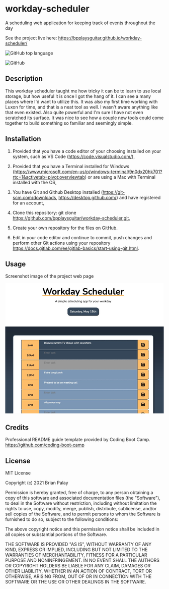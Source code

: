 # workday-scheduler

A scheduling web application for keeping track of events throughout the day

See the project live here:
https://bpplaysguitar.github.io/workday-scheduler/

![GitHub top language](https://img.shields.io/github/languages/top/bpplaysguitar/workday-scheduler?color=%23ffb3ba&logo=GitHub&logoColor=%23ffb3ba)

![GitHub](https://img.shields.io/github/license/bpplaysguitar/workday-scheduler?color=%23ffffba&logo=GitHub&logoColor=%23ffffba)

## Description
This workday scheduler taught me how tricky it can be to learn to use local storage, but how useful it is once I got the hang of it. I can see a many places where I'd want to utilize this. It was also my first time working with Luxon for time, and that is a neat tool as well. I wasn't aware anything like that even existed. Also quite powerful and I'm sure I have not even scratched its surface. It was nice to see how a couple new tools could come together to build something so familiar and seemingly simple.


## Installation

1. Provided that you have a code editor of your choosing installed on your system, such as VS Code (https://code.visualstudio.com/),

2. Provided that you have a Terminal installed for Windows (https://www.microsoft.com/en-us/p/windows-terminal/9n0dx20hk701?rtc=1&activetab=pivot:overviewtab) or are using a Mac with Terminal installed with the OS,

3. You have Git and Github Desktop installed (https://git-scm.com/downloads, https://desktop.github.com/) and have registered for an account,

4. Clone this repository:
git clone https://github.com/bpplaysguitar/workday-scheduler.git,

5. Create your own repository for the files on GitHub.

6. Edit in your code editor and continue to commit, push changes and perform other Git actions using your repository https://docs.gitlab.com/ee/gitlab-basics/start-using-git.html.

## Usage

Screenshot image of the project web page

![](assets/images/screenshot.jpg)

## Credits

Professional README guide template provided by Coding Boot Camp. https://github.com/coding-boot-camp

## License

MIT License

Copyright (c) 2021 Brian Palay

Permission is hereby granted, free of charge, to any person obtaining a copy
of this software and associated documentation files (the "Software"), to deal
in the Software without restriction, including without limitation the rights
to use, copy, modify, merge, publish, distribute, sublicense, and/or sell
copies of the Software, and to permit persons to whom the Software is
furnished to do so, subject to the following conditions:

The above copyright notice and this permission notice shall be included in all
copies or substantial portions of the Software.

THE SOFTWARE IS PROVIDED "AS IS", WITHOUT WARRANTY OF ANY KIND, EXPRESS OR
IMPLIED, INCLUDING BUT NOT LIMITED TO THE WARRANTIES OF MERCHANTABILITY,
FITNESS FOR A PARTICULAR PURPOSE AND NONINFRINGEMENT. IN NO EVENT SHALL THE
AUTHORS OR COPYRIGHT HOLDERS BE LIABLE FOR ANY CLAIM, DAMAGES OR OTHER
LIABILITY, WHETHER IN AN ACTION OF CONTRACT, TORT OR OTHERWISE, ARISING FROM,
OUT OF OR IN CONNECTION WITH THE SOFTWARE OR THE USE OR OTHER DEALINGS IN THE
SOFTWARE.
